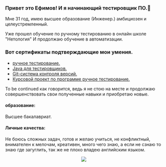 ### Привет это Ефимов! И я начинающий тестировщик ПО.👋 
Мне 31 год, имею высшее образование (Инженер.) амбициозен и целеустремленный.


Уже прошел обучение по ручному тестированию в онлайн школе "Нетология"
И продолжаю обучение в автоматизации.
### Вот сертификаты подтверждающие мои умения.
* [ручное тестирование.](https://github.com/Efimov91/Efimov91/blob/main/Sertificate-Manual%20Tests.jpg)
* [Java для тестировщиков.](https://github.com/Efimov91/Efimov91/blob/main/Sertificate-Java.jpg)
* [Git-система контроля версий.](https://github.com/Efimov91/Efimov91/blob/main/Sertificate-Git.jpg)
*  [Курсовой проект по программе ручное тестирование.](https://docs.google.com/spreadsheets/d/1OY7H1NJMJzGyNzb3CdVUjJWW8OMuZVlVQqD91Eif5Rk/edit#gid=0)

To be continued как говорится, ведь я не стою на месте и продолжаю совершенствовать свои полученные навыки и приобретаю новые.

#### образование:
Высшее бакалавриат.

#### Личные качества:
Не боюсь сложных задач, готов и желаю учиться, не конфликтный, внимателен к мелочам, креативен, много чего знаю, а если не сзнаю то знаю где загуглить, так же не плохо владею английским языком. 
<div id="header" align="center">
  <img src="https://media.giphy.com/media/POU01YSFVn8zK/giphy.gif"/>
</div>
